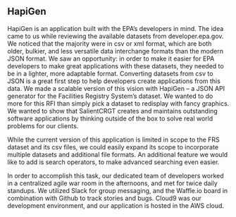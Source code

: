 ## HapiGen 

HapiGen is an application built with the EPA’s developers in mind.  The idea came to us while reviewing the available datasets from developer.epa.gov.  We noticed that the majority were in csv or xml format, which are both older, bulkier, and less versatile data interchange formats than the modern JSON format.  We saw an opportunity: in order to make it easier for EPA developers to make great applications with these datasets, they needed to be in a lighter, more adaptable format.  Converting datasets from csv to JSON is a great first step to help developers create applications from this data.  We made a scalable version of this vision with HapiGen – a JSON API generator for the Facilities Registry System’s dataset.  We wanted to do more for this RFI than simply pick a dataset to redisplay with fancy graphics.  We wanted to show that SalientCRGT creates and maintains outstanding software applications by thinking outside of the box to solve real world problems for our clients.

While the current version of this application is limited in scope to the FRS dataset and its csv files, we could easily expand its scope to incorporate multiple datasets and additional file formats.  An additional feature we would like to add is search operators, to make advanced searching even easier.

In order to accomplish this task, our dedicated team of developers worked in a centralized agile war room in the afternoons, and met for twice daily standups.  We utilized Slack for group messaging, and the Waffle.io board in combination with Github to track stories and bugs.  Cloud9 was our development environment, and our application is hosted in the AWS cloud.  

